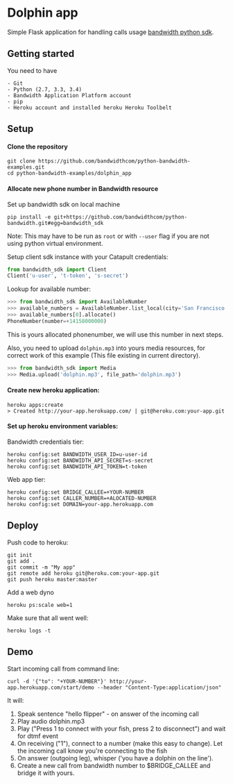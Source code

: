 # Dolphin app

Simple Flask application for handling calls usage  [bandwidth python sdk](https://github.com/bandwidthcom/python-bandwidth).


## Getting started
You need to have

    - Git
    - Python (2.7, 3.3, 3.4)
    - Bandwidth Application Platform account
    - pip
    - Heroku account and installed heroku Heroku Toolbelt


## Setup

#### Clone the repository

```console
git clone https://github.com/bandwidthcom/python-bandwidth-examples.git
cd python-bandwidth-examples/dolphin_app
```
#### Allocate new phone number in Bandwidth resource

Set up bandwidth sdk on local machine
```console
pip install -e git+https://github.com/bandwidthcom/python-bandwidth.git#egg=bandwidth_sdk
```
Note: This may have to be run as `root` or with `--user` flag if you are not using python virtual environment.

Setup client sdk instance with your Catapult credentials:
```python
from bandwidth_sdk import Client
Client('u-user', 't-token', 's-secret')
```
Lookup for available number:
```python
>>> from bandwidth_sdk import AvailableNumber
>>> available_numbers = AvailableNumber.list_local(city='San Francisco', state='CA')
>>> available_numbers[0].allocate()
PhoneNumber(number=+14158000000)
```
This is yours allocated phonenumber, we will use this number in next steps.

Also, you need to upload `dolphin.mp3` into yours media resources, for correct work of this example (This file existing in current directory).
```python
>>> from bandwidth_sdk import Media
>>> Media.upload('dolphin.mp3', file_path='dolphin.mp3')
```

#### Create new heroku application:
```console
heroku apps:create
> Created http://your-app.herokuapp.com/ | git@heroku.com:your-app.git
```
#### Set up heroku environment variables:

Bandwidth credentials tier:
```console
heroku config:set BANDWIDTH_USER_ID=u-user-id
heroku config:set BANDWIDTH_API_SECRET=s-secret
heroku config:set BANDWIDTH_API_TOKEN=t-token
```
Web app tier:
```console
heroku config:set BRIDGE_CALLEE=+YOUR-NUMBER
heroku config:set CALLER_NUMBER=+ALOCATED-NUMBER
heroku config:set DOMAIN=your-app.herokuapp.com
```
##  Deploy

Push code to heroku:
```console
git init
git add .
git commit -m "My app"
git remote add heroku git@heroku.com:your-app.git
git push heroku master:master
```

Add a web dyno
```console
heroku ps:scale web=1
```

Make sure that all went well:
```console
heroku logs -t
```

## Demo

Start incoming call from command line:
```console
curl -d '{"to": "+YOUR-NUMBER"}' http://your-app.herokuapp.com/start/demo --header "Content-Type:application/json"
```

It will:

1. Speak sentence "hello flipper" - on answer of the incoming call
2. Play audio dolphin.mp3
3. Play ("Press 1 to connect with your fish, press 2 to disconnect") and wait for dtmf event
4. On receiving ("1"), connect to a number (make this easy to change). Let the incoming call know you're connecting to the fish
5. On answer (outgoing leg), whisper ('you have a dolphin on the line').
6. Create a new call from bandwidth number to $BRIDGE_CALLEE and bridge it with yours.
